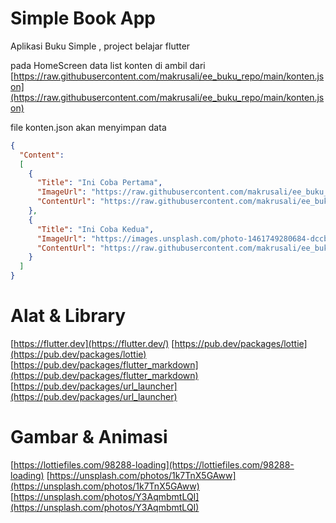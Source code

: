 # Simple Book App

Aplikasi Buku Simple , project belajar flutter 

pada HomeScreen data list konten di ambil dari [https://raw.githubusercontent.com/makrusali/ee_buku_repo/main/konten.json](https://raw.githubusercontent.com/makrusali/ee_buku_repo/main/konten.json)

file konten.json akan menyimpan data 
```json 
{
  "Content": 
  [
    {
      "Title": "Ini Coba Pertama",
      "ImageUrl": "https://raw.githubusercontent.com/makrusali/ee_buku_repo/main/pexels-jeshootscom-442574%201.png",
      "ContentUrl": "https://raw.githubusercontent.com/makrusali/ee_buku_repo/main/README.md"
    },
    {
      "Title": "Ini Coba Kedua",
      "ImageUrl": "https://images.unsplash.com/photo-1461749280684-dccba630e2f6?crop=entropy&cs=tinysrgb&fm=jpg&ixlib=rb-1.2.1&q=80&raw_url=true&ixid=MnwxMjA3fDB8MHxwaG90by1wYWdlfHx8fGVufDB8fHx8&auto=format&fit=crop&w=1169",
      "ContentUrl": "https://raw.githubusercontent.com/makrusali/ee_buku_repo/main/README.md"
    }
  ]
}
```

# Alat & Library
[https://flutter.dev](https://flutter.dev/)
[https://pub.dev/packages/lottie](https://pub.dev/packages/lottie)
[https://pub.dev/packages/flutter_markdown](https://pub.dev/packages/flutter_markdown)
[https://pub.dev/packages/url_launcher](https://pub.dev/packages/url_launcher)

# Gambar & Animasi
[https://lottiefiles.com/98288-loading](https://lottiefiles.com/98288-loading)
[https://unsplash.com/photos/1k7TnX5GAww](https://unsplash.com/photos/1k7TnX5GAww)
[https://unsplash.com/photos/Y3AqmbmtLQI](https://unsplash.com/photos/Y3AqmbmtLQI)
